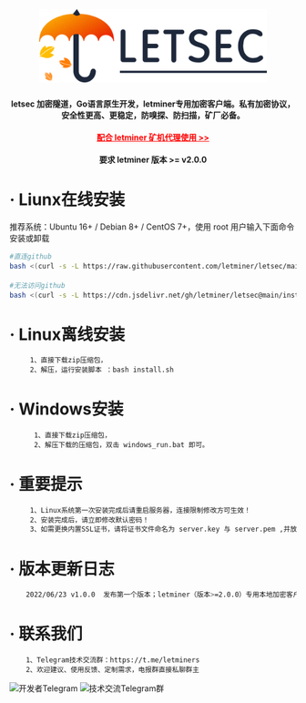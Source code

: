 
<h1 align="center">
  <br>
  <img src="https://github.com/letminer/letsec/blob/main/images/logo.png" width="400"/>
</h1>

<h4 align="center">letsec 加密隧道，Go语言原生开发，letminer专用加密客户端。私有加密协议，安全性更高、更稳定，防嗅探、防扫描，矿厂必备。
<h4 align="center"><a style="color:red" href="https://github.com/letminer/MinerProxy">配合 letminer 矿机代理使用 >></a></h4>
<div align="center" style="font-weight:bold">要求 letminer 版本 >= v2.0.0</div>

# · Liunx在线安装

推荐系统：Ubuntu 16+ / Debian 8+ / CentOS 7+，使用 root 用户输入下面命令安装或卸载<br />
```bash
#直连github
bash <(curl -s -L https://raw.githubusercontent.com/letminer/letsec/main/install.sh)

#无法访问github
bash <(curl -s -L https://cdn.jsdelivr.net/gh/letminer/letsec@main/install.sh)
```

# · Linux离线安装
```bash
     1、直接下载zip压缩包，
     2、解压，运行安装脚本 ：bash install.sh       
```

# · Windows安装
```bash
      1、直接下载zip压缩包，
      2、解压下载的压缩包，双击 windows_run.bat 即可。
```

# ·  重要提示
```bash
     1、Linux系统第一次安装完成后请重启服务器，连接限制修改方可生效！
     2、安装完成后，请立即修改默认密码！
     3、如需更换内置SSL证书，请将证书文件命名为 server.key 与 server.pem ,并放置于程序安装目录下！
```

# ·  版本更新日志
```bash
    2022/06/23 v1.0.0  发布第一个版本；letminer（版本>=2.0.0）专用本地加密客户端。
```
  
# · 联系我们
```bash
    1、Telegram技术交流群：https://t.me/letminers
    2、欢迎建议、使用反馈、定制需求，电报群直接私聊群主
```    
<div align="left">
<img title="开发者Telegram" src="https://cdn.jsdelivr.net/gh/letminer/MinerProxy@main/images/letminers.jpg" width="200"/>

<img title="技术交流Telegram群" src="https://cdn.jsdelivr.net/gh/letminer/MinerProxy@main/images/letminer.jpg" width="200"/>
</div>

